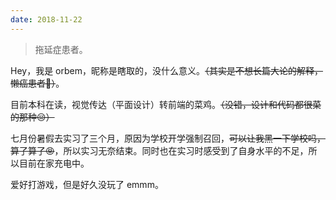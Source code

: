 ```yaml
---
date: 2018-11-22
---
```

> 拖延症患者。
> 

Hey，我是 orbem，昵称是瞎取的，没什么意义。~~（其实是不想长篇大论的解释，懒癌患者🤣）~~。

目前本科在读，视觉传达（平面设计）转前端的菜鸡。~~（没错，设计和代码都很菜的那种😔）~~

七月份暑假去实习了三个月，原因为学校开学强制召回，~~可以让我黑一下学校吗，算了算了😡~~，所以实习无奈结束。同时也在实习时感受到了自身水平的不足，所以目前在家充电中。

爱好打游戏，但是好久没玩了 emmm。